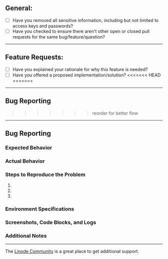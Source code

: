 ## General:

* [ ] Have you removed all sensitive information, including but not limited to access keys and passwords?
* [ ] Have you checked to ensure there aren't other open or closed pull requests for the same bug/feature/question?

----

## Feature Requests:
* [ ] Have you explained your rationale for why this feature is needed? 
* [ ] Have you offered a proposed implementation/solution? 
<<<<<<< HEAD
=======

----

## Bug Reporting
>>>>>>> reorder for better flow

----

## Bug Reporting

### Expected Behavior

### Actual Behavior

### Steps to Reproduce the Problem

  1.
  1.
  1.

### Environment Specifications

### Screenshots, Code Blocks, and Logs

### Additional Notes

----
 
The [Linode Community](https://www.linode.com/community/questions/) is a great place to get additional support.
